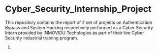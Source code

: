 # Cyber_Security_Internship_Project
This repository contains the report of 2 set of projects on Authentication Bypass and System Hacking respectively performed as a Cyber Security Intern provided by INMOVIDU Techologies as part of their live Cyber Security Industrial training program.

1)  
